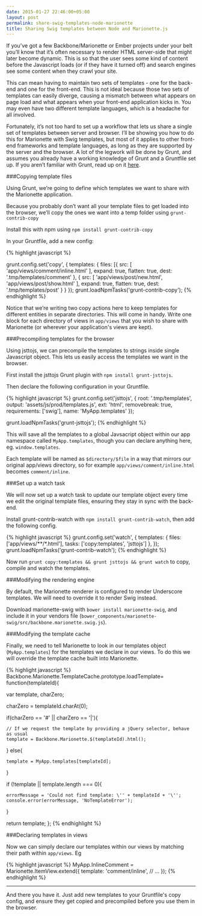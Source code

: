 ```yaml
---
date: 2015-01-27 22:46:00+05:00
layout: post
permalink: share-swig-templates-node-marionette
title: Sharing Swig templates between Node and Marionette.js
---
```


If you’ve got a few Backbone/Marionette or Ember projects under your belt you’ll know that it’s often necessary to render HTML server-side that might later become dynamic. This is so that the user sees some kind of content before the Javascript loads (or if they have it turned off) and search engines see some content when they crawl your site.

This can mean having to maintain two sets of templates - one for the back-end and one for the front-end. This is not ideal because those two sets of templates can easily diverge, causing a mismatch between what appears on page load and what appears when your front-end application kicks in. You may even have two different template languages, which is a headache for all involved.

Fortunately, it’s not too hard to set up a workflow that lets us share a single set of templates between server and browser. I’ll be showing you how to do this for Marionette with Swig templates, but most of it applies to other front-end frameworks and template languages, as long as they are supported by the server and the browser. A lot of the legwork will be done by Grunt, and assumes you already have a working knowledge of Grunt and a Gruntfile set up. If you aren’t familiar with Grunt, read up on it [here](http://gruntjs.com/).

###Copying template files

Using Grunt, we’re going to define which templates we want to share with the Marionette application.

Because you probably don’t want all your template files to get loaded into the browser, we’ll copy the ones we want into a temp folder using `grunt-contrib-copy`

Install this with npm using `npm install grunt-contrib-copy`

In your Gruntfile, add a new config:

{% highlight javascript %}

grunt.config.set('copy', {
  templates: {
    files: [{
      src: [
        'app/views/comment/inline.html'
      ],
      expand: true,
      flatten: true,
      dest: '.tmp/templates/comment'
    }, {
      src: [
        'app/views/post/new.html',
        'app/views/post/show.html'
      ],
      expand: true,
      flatten: true,
      dest: '.tmp/templates/post'
    }
  }
});
grunt.loadNpmTasks('grunt-contrib-copy');
{% endhighlight %}

Notice that we’re writing two copy actions here to keep templates for different entities in separate directories. This will come in handy. Write one block for each directory of views in `app/views` that you wish to share with Marionette (or wherever your application's views are kept).

###Precompiling templates for the browser

Using jsttojs, we can precompile the templates to strings inside single Javascript object. This lets us easily access the templates we want in the browser.

First install the jsttojs Grunt plugin with `npm install grunt-jsttojs`.

Then declare the following configuration in your Gruntfile.

{% highlight javascript %}
grunt.config.set('jsttojs', {
  root: '.tmp/templates',
  output: 'assets/js/prod/templates.js',
  ext: 'html',
  removebreak: true,
  requirements: ['swig'],
  name: 'MyApp.templates'
});

grunt.loadNpmTasks('grunt-jsttojs');
{% endhighlight %}

This will save all the templates to a global Javsacript object within our app namespace called `MyApp.templates`, though you can declare anything here, eg. `window.templates`.

Each template will be named as `$directory/$file` in a way that mirrors our original app/views directory, so for example `app/views/comment/inline.html` becomes `comment/inline`.

###Set up a watch task

We will now set up a watch task to update our template object every time we edit the original template files, ensuring they stay in sync with the back-end.

Install grunt-contrib-watch with `npm install grunt-contrib-watch`, then add the following config.

{% highlight javascript %}
grunt.config.set('watch', {
  templates: {
   files: ['app/views/**/*.html'],
   tasks: ['copy:templates', 'jsttojs']
  },
});
grunt.loadNpmTasks('grunt-contrib-watch');
{% endhighlight %}

Now run `grunt copy:templates && grunt jsttojs && grunt watch` to copy, compile and watch the templates.

###Modifying the rendering engine

By default, the Marionette renderer is configured to render Underscore templates. We will need to override it to render Swig instead.

Download marionette-swig with `bower install marionette-swig`, and include it in your vendors file (`bower_components/marionette-swig/src/backbone.marionette.swig.js`).

###Modifying the template cache

Finally, we need to tell Marionette to look in our templates object (`MyApp.templates`) for the templates we declare in our views. To do this we will override the template cache built into Marionette.

{% highlight javascript %}
Backbone.Marionette.TemplateCache.prototype.loadTemplate= function(templateId){

  var template, charZero;

  charZero = templateId.charAt(0);
 
  if(charZero == '#' || charZero == '|'){
   
    // If we request the template by providing a jQuery selector, behave as usual
    template = Backbone.Marionette.$(templateId).html();
  }
  else{

    template = MyApp.templates[templateId];
  }

  if (!template || template.length === 0){
   
    errorMessage = 'Could not find template: \'' + templateId + '\'';
    console.error(errorMessage, 'NoTemplateError');
  }

  return template;
};
{% endhighlight %}


###Declaring templates in views

Now we can simply declare our templates within our views by matching their path within `app/views`. Eg

{% highlight javascript %}
MyApp.InlineComment = Marionette.ItemView.extend({
 template: 'comment/inline',
 // ...
});
{% endhighlight %}

---

And there you have it. Just add new templates to your Gruntfile's copy config, and ensure they get copied and precompiled before you use them in the browser.